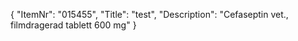 {
  "ItemNr": "015455",
  "Title": "test",
  "Description": "Cefaseptin vet., filmdragerad tablett 600 mg"
}